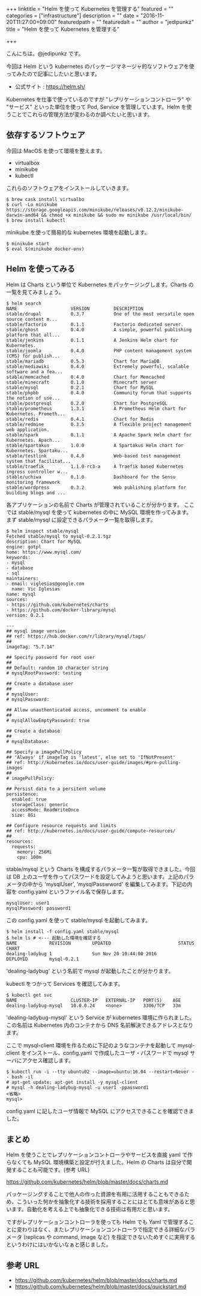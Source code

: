 +++
linktitle = "Helm を使って Kubernetes を管理する"
featured = ""
categories = ["infrastructure"]
description = ""
date = "2016-11-20T11:27:00+09:00"
featuredpath = ""
featuredalt = ""
author = "jedipunkz"
title = "Helm を使って Kubernetes を管理する"

+++

こんにちは。@jedipunkz です。

今回は Helm という kubernetes のパッケージマネージャ的なソフトウェアを使ってみたので記事にしたいと思います。

* 公式サイト : https://helm.sh/

Kubernetes を仕事で使っているのですが "レプリケーションコントローラ" や "サービス" といった単位を使って Pod, Service を管理しています。Helm を使うことでこれらの管理方法が変わるのか調べたいと思います。

依存するソフトウェア
----

今回は MacOS を使って環境を整えます。

* virtualbox
* minikube
* kubectl

これらのソフトウェアをインストールしていきます。

```
$ brew cask install virtualbo
$ curl -Lo minikube https://storage.googleapis.com/minikube/releases/v0.12.2/minikube-darwin-amd64 && chmod +x minikube && sudo mv minikube /usr/local/bin/
$ brew install kubectl
```

minikube を使って簡易的な kubernetes 環境を起動します。

```
$ minikube start
$ eval $(minikube docker-env)
```

Helm を使ってみる
----

Helm は Charts という単位で Kubernetes をパッケージングします。Charts の一覧を見てみましょう。

```
$ helm search
NAME                    VERSION         DESCRIPTION
stable/drupal           0.3.7           One of the most versatile open source content m...
stable/factorio         0.1.1           Factorio dedicated server.
stable/ghost            0.4.0           A simple, powerful publishing platform that all...
stable/jenkins          0.1.1           A Jenkins Helm chart for Kubernetes.
stable/joomla           0.4.0           PHP content management system (CMS) for publish...
stable/mariadb          0.5.3           Chart for MariaDB
stable/mediawiki        0.4.0           Extremely powerful, scalable software and a fea...
stable/memcached        0.4.0           Chart for Memcached
stable/minecraft        0.1.0           Minecraft server
stable/mysql            0.2.1           Chart for MySQL
stable/phpbb            0.4.0           Community forum that supports the notion of use...
stable/postgresql       0.2.0           Chart for PostgreSQL
stable/prometheus       1.3.1           A Prometheus Helm chart for Kubernetes. Prometh...
stable/redis            0.4.1           Chart for Redis
stable/redmine          0.3.5           A flexible project management web application.
stable/spark            0.1.1           A Apache Spark Helm chart for Kubernetes. Apach...
stable/spartakus        1.0.0           A Spartakus Helm chart for Kubernetes. Spartaku...
stable/testlink         0.4.0           Web-based test management system that facilitat...
stable/traefik          1.1.0-rc3-a     A Traefik based Kubernetes ingress controller w...
stable/uchiwa           0.1.0           Dashboard for the Sensu monitoring framework
stable/wordpress        0.3.2           Web publishing platform for building blogs and ...
```

各アプリケーションの名前で Charts が管理されていることが分かります。
ここでは stable/mysql を使って kubernetes の中に MySQL 環境を作ってみます。まず stable/mysql に設定できるパラメータ一覧を取得します。

```
$ helm inspect stable/mysql
Fetched stable/mysql to mysql-0.2.1.tgz
description: Chart for MySQL
engine: gotpl
home: https://www.mysql.com/
keywords:
- mysql
- database
- sql
maintainers:
- email: viglesias@google.com
  name: Vic Iglesias
name: mysql
sources:
- https://github.com/kubernetes/charts
- https://github.com/docker-library/mysql
version: 0.2.1

---
## mysql image version
## ref: https://hub.docker.com/r/library/mysql/tags/
##
imageTag: "5.7.14"

## Specify password for root user
##
## Default: random 10 character string
# mysqlRootPassword: testing

## Create a database user
##
# mysqlUser:
# mysqlPassword:

## Allow unauthenticated access, uncomment to enable
##
# mysqlAllowEmptyPassword: true

## Create a database
##
# mysqlDatabase:

## Specify a imagePullPolicy
## 'Always' if imageTag is 'latest', else set to 'IfNotPresent'
## ref: http://kubernetes.io/docs/user-guide/images/#pre-pulling-images
##
# imagePullPolicy:

## Persist data to a persitent volume
persistence:
  enabled: true
  storageClass: generic
  accessMode: ReadWriteOnce
  size: 8Gi

## Configure resource requests and limits
## ref: http://kubernetes.io/docs/user-guide/compute-resources/
##
resources:
  requests:
    memory: 256Mi
    cpu: 100m
```

stable/mysql という Charts を構成するパラメータ一覧が取得できました。今回は DB 上のユーザを作ってパスワードを設定してみようと思います。上記のパラメータの中から 'mysqlUser', 'mysqlPasswword' を編集してみます。下記の内容を config.yaml というファイル名で保存します。

```
mysqlUser: user1
mysqlPassword: password1
```

この config.yaml を使って stable/mysql を起動してみます。

```
$ helm install -f config.yaml stable/mysql
$ helm ls # <--- 起動した環境を確認する
NAME            REVISION        UPDATED                         STATUS          CHART
dealing-ladybug 1               Sun Nov 20 10:44:00 2016        DEPLOYED        mysql-0.2.1
```

'dealing-ladybug' という名前で mysql が起動したことが分かります。

kubectl をつかって Services を確認してみます。

```
$ kubectl get svc
NAME                    CLUSTER-IP   EXTERNAL-IP   PORT(S)    AGE
dealing-ladybug-mysql   10.0.0.24    <none>        3306/TCP   33m
```

'dealing-ladybug-mysql' という Service が kubernetes 環境に作られました。この名前は Kubernetes 内のコンテナから DNS 名前解決できるアドレスとなります。

ここで mysql-client 環境を作るために下記のようなコンテナを起動して mysql-client をインストール、config.yaml で作成したユーザ・パスワードで mysql サーバにアクセス確認します。

```
$ kubectl run -i --tty ubuntu02 --image=ubuntu:16.04 --restart=Never -- bash -il
# apt-get update; apt-get install -y mysql-client
# mysql -h dealing-ladybug-mysql -u user1 -ppassword1
<省略>
mysql>
```

config.yaml に記したユーザ情報で MySQL にアクセスできることを確認できました。

まとめ
----

Helm を使うことでレプリケーションコントローラやサービスを直接 yaml で作らなくても MySQL 環境構築と設定が行えました。Helm の Charts は自分で開発することも可能です。(参考 URL) 

https://github.com/kubernetes/helm/blob/master/docs/charts.md

パッケージングすることで他人の作った資源を有用に活用することもできるため、こういった何かを抽象化する技術を採用することにはとても意味があると思います。自動化を考える上でも抽象化できる技術は有用だと思います。

ですがレプリケーションコントローラを使っても Helm でも Yaml で管理することに変わりはなく、またレプリケーションコントローラで指定できる詳細なパラメータ (replicas や command, image など) を指定できないためすぐに実用するというわけにはいかないなぁと感じました。

参考 URL
----

* https://github.com/kubernetes/helm/blob/master/docs/charts.md
* https://github.com/kubernetes/helm/blob/master/docs/quickstart.md

